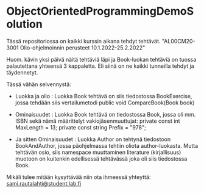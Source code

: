 # ObjectOrientedProgrammingDemoSolution
Tässä repositoriossa on kaikki kurssin aikana tehdyt tehtävät. "AL00CM20-3001 Olio-ohjelmoinnin perusteet 10.1.2022-25.2.2022"

Huom. kävin yksi päivä näitä tehtäviä läpi ja Book-luokan tehtäviä on tuossa palautettana yhteensä 3 kappaletta.
Eli siinä on ne kaikki tunneilla tehdyt ja täydennetyt.

Tässä vähän selvennystä:

- Luokka ja olio : Luokka Book tehtävä on siis tiedostossa BookExercise, jossa tehdään siis vertailumetodi  public void CompareBook(Book book)

- Ominaisuudet : Luokka Book tehtävä on tiedostossa Book, jossa oli mm. ISBN sekä nämä määrittelyt vakiojäsenmuuttujat: 
        private const int MaxLength = 13;
        private const string Prefix = "978";
        
- Ja sitten Ominaisuudet : Luokka Author on tehtynä tiedostoon BookAndAuthor, jossa päohjelmassa tehtiin oliota author-luokasta.
Mutta tehtävän osio, siis namespace muuttaminen literature (kirjallisuus) muotoon on kuitenkin edellisessä tehtävässä joka oli siis tiedostossa Book.

Mikäli tulee mitään kysyttävää niin ota ihmeessä yhteyttä: sami.rautalahti@student.lab.fi
